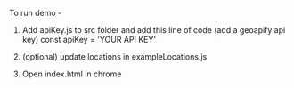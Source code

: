 To run demo - 

1. Add apiKey.js to src folder and add this line of code (add a geoapify api key) 
const apiKey = 'YOUR API KEY'

2. (optional) update locations in exampleLocations.js

3. Open index.html in chrome